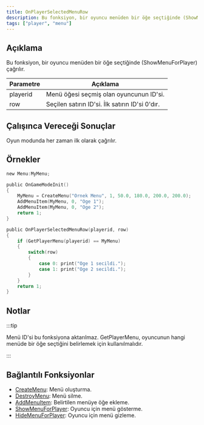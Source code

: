 ```yaml
---
title: OnPlayerSelectedMenuRow
description: Bu fonksiyon, bir oyuncu menüden bir öğe seçtiğinde (ShowMenuForPlayer) çağrılır.
tags: ["player", "menu"]
---
```


## Açıklama

Bu fonksiyon, bir oyuncu menüden bir öğe seçtiğinde (ShowMenuForPlayer) çağrılır.

| Parametre | Açıklama                                                    |
| --------- | ----------------------------------------------------------- |
| playerid  | Menü öğesi seçmiş olan oyuncunun ID'si.                     |
| row       | Seçilen satırın ID'si. İlk satırın ID'si 0'dır.             |

## Çalışınca Vereceği Sonuçlar

Oyun modunda her zaman ilk olarak çağrılır.

## Örnekler

```c
new Menu:MyMenu;

public OnGameModeInit()
{
    MyMenu = CreateMenu("Ornek Menu", 1, 50.0, 180.0, 200.0, 200.0);
    AddMenuItem(MyMenu, 0, "Oge 1");
    AddMenuItem(MyMenu, 0, "Oge 2");
    return 1;
}

public OnPlayerSelectedMenuRow(playerid, row)
{
    if (GetPlayerMenu(playerid) == MyMenu)
    {
        switch(row)
        {
            case 0: print("Oge 1 secildi.");
            case 1: print("Oge 2 secildi.");
        }
    }
    return 1;
}
```

## Notlar

:::tip

Menü ID'si bu fonksiyona aktarılmaz. GetPlayerMenu, oyuncunun hangi menüde bir öğe seçtiğini belirlemek için kullanılmalıdır.

:::

## Bağlantılı Fonksiyonlar

- [CreateMenu](../functions/CreateMenu): Menü oluşturma.
- [DestroyMenu](../functions/DestroyMenu): Menü silme.
- [AddMenuItem](../functions/AddMenuItem): Belirtilen menüye öğe ekleme.
- [ShowMenuForPlayer](../functions/ShowMenuForPlayer): Oyuncu için menü gösterme.
- [HideMenuForPlayer](../functions/HideMenuForPlayer): Oyuncu için menü gizleme.

